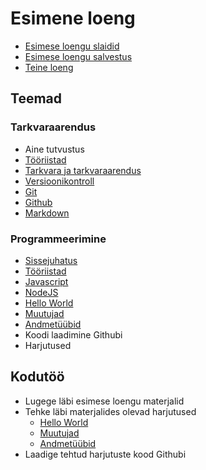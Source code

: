 # Esimene loeng

- [Esimese loengu slaidid](Slides.md)
- [Esimese loengu salvestus](https://youtu.be/917zsHa_wrc)
- [Teine loeng](../Lesson-02/README.md)

## Teemad

### Tarkvaraarendus

- Aine tutvustus
- [Tööriistad](../../../Subjects/Software-Development/Topics/Tools/README.md)
- [Tarkvara ja tarkvaraarendus](../../../Subjects/Software-Development/Topics/Software/README.md)
- [Versioonikontroll](../../../Subjects/Software-Development/Topics/Version-Control/README.md)
- [Git](../../../Subjects/Software-Development/Topics/Git/README.md)
- [Github](../../../Subjects/Software-Development/Topics/Github/README.md)
- [Markdown](../../../Subjects/Software-Development/Topics/Markdown/README.md)

### Programmeerimine

- [Sissejuhatus](../../../Subjects/Programming-Basics/Topics/Introduction/README.md)
- [Tööriistad](../../../Subjects/Programming-Basics/Topics/Tools/README.md)
- [Javascript](../../../Subjects/Programming-Basics/Topics/Javascript/README.md)
- [NodeJS](../../../Subjects/Programming-Basics/Topics/NodeJS/README.md)
- [Hello World](../../../Subjects/Programming-Basics/Topics/HelloWorld/README.md)
- [Muutujad](../../../Subjects/Programming-Basics/Topics/Variables/README.md)
- [Andmetüübid](../../../Subjects/Programming-Basics/Topics/Data-Types/README.md)
- Koodi laadimine Githubi
- Harjutused

## Kodutöö

- Lugege läbi esimese loengu materjalid
- Tehke läbi materjalides olevad harjutused
  - [Hello World](../../../Subjects/Programming-Basics/Topics/HelloWorld/README.md#harjutused)
  - [Muutujad](../../../Subjects/Programming-Basics/Topics/Variables/README.md#harjutused)
  - [Andmetüübid](../../../Subjects/Programming-Basics/Topics/Data-Types/README.md#harjutused)
- Laadige tehtud harjutuste kood Githubi
